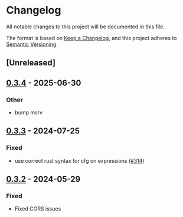 # Changelog
All notable changes to this project will be documented in this file.

The format is based on [Keep a Changelog](https://keepachangelog.com/en/1.0.0/),
and this project adheres to [Semantic Versioning](https://semver.org/spec/v2.0.0.html).

## [Unreleased]

## [0.3.4](https://github.com/crabnebula-dev/devtools/compare/v0.3.3...v0.3.4) - 2025-06-30

### Other

- bump msrv

## [0.3.3](https://github.com/crabnebula-dev/devtools/compare/v0.3.2...v0.3.3) - 2024-07-25

### Fixed
- use correct rust syntax for cfg on expressions ([#314](https://github.com/crabnebula-dev/devtools/pull/314))

## [0.3.2](https://github.com/crabnebula-dev/devtools/compare/v0.3.1...v0.3.2) - 2024-05-29

### Fixed
- Fixed CORS issues
